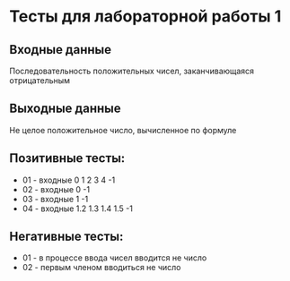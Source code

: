 # Тесты для лабораторной работы 1
## Входные данные
Последовательность положительных чисел, заканчивающаяся отрицательным
## Выходные данные
Не целое положительное число, вычисленное по формуле
## Позитивные тесты:
- 01 - входные 0 1 2 3 4 -1
- 02 - входные 0 -1
- 03 - входные 1 -1
- 04 - входные 1.2 1.3 1.4 1.5 -1
## Негативные тесты:
- 01 - в процессе ввода чисел вводится не число
- 02 - первым членом вводиться не число